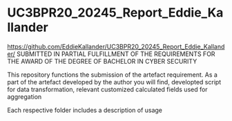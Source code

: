 # UC3BPR20_20245_Report_Eddie_Kallander
https://github.com/EddieKallander/UC3BPR20_20245_Report_Eddie_Kallander/
SUBMITTED IN PARTIAL FULFILLMENT OF THE REQUIREMENTS FOR THE AWARD OF THE DEGREE OF BACHELOR IN CYBER SECURITY


This repository functions the submission of the artefact requirement.
As a part of the artefact developed by the author you will find, developted script for data transformation, relevant customized calculated fields used for aggregation

Each respective folder includes a description of usage
